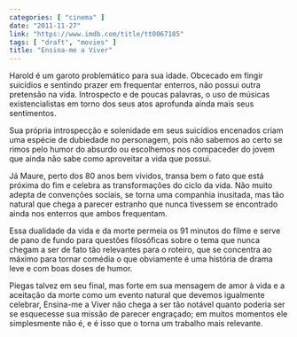 ```yaml
---
categories: [ "cinema" ]
date: "2011-11-27"
link: "https://www.imdb.com/title/tt0067185"
tags: [ "draft", "movies" ]
title: "Ensina-me a Viver"
---
```

Harold é um garoto problemático para sua idade. Obcecado em fingir suicídios e sentindo prazer em frequentar enterros, não possui outra pretensão na vida. Introspecto e de poucas palavras, o uso de músicas existencialistas em torno dos seus atos aprofunda ainda mais seus sentimentos.

Sua própria introspecção e solenidade em seus suicídios encenados criam uma espécie de dubiedade no personagem, pois não sabemos ao certo se rimos pelo humor do absurdo ou escolhemos nos compaceder do jovem que ainda não sabe como aproveitar a vida que possui.

Já Maure, perto dos 80 anos bem vividos, transa bem o fato que está próxima do fim e celebra as transformações do ciclo da vida. Não muito adepta de convenções sociais, se torna uma companhia inusitada, mas tão natural que chega a parecer estranho que nunca tivessem se encontrado ainda nos enterros que ambos frequentam.

Essa dualidade da vida e da morte permeia os 91 minutos do filme e serve de pano de fundo para questões filosóficas sobre o tema que nunca chegam a ser de fato tão relevantes para o roteiro, que se concentra ao máximo para tornar comédia o que obviamente é uma história de drama leve e com boas doses de humor.

Piegas talvez em seu final, mas forte em sua mensagem de amor à vida e a aceitação da morte como um evento natural que devemos igualmente celebrar, Ensina-me a Viver não chega a ser tão notável quanto poderia ser se esquecesse sua missão de parecer engraçado; em muitos momentos ele simplesmente não é, e é isso que o torna um trabalho mais relevante.
